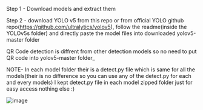 Step 1 -  Download models and extract them

Step 2 - download YOLO v5 from this repo or from official YOLO github repo(https://github.com/ultralytics/yolov5), follow the readme(inside the YOLOv5s folder) and directly paste the model files into downloaded yolov5-master folder

QR Code detection is diffrent from other detection models so no need to put QR code into yolov5-master folder_

NOTE- In each model folder their is a detect.py file which is same for all the models(their is no difference so you can use any of the detect.py for each and every models) 
I kept detect.py file in each model zipped folder just for easy access nothing else :)


![image](https://user-images.githubusercontent.com/60467333/127678432-44c3c15e-e467-4aea-8d3f-588d62dcb84b.png)

